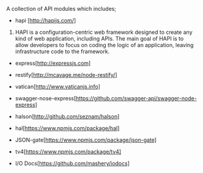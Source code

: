 A collection of API modules which includes;

- hapi [http://hapijs.com/]

1. HAPI is a configuration-centric web framework designed to create any kind of web application, including APIs. The main goal of HAPI is to allow developers to focus on coding the logic of an application, leaving infrastructure code to the framework.

- express[http://expressjs.com]

- restify[http://mcavage.me/node-restify/]

- vatican[http://www.vaticanjs.info]

- swagger-nose-express[https://github.com/swagger-api/swagger-node-express]

- halson[http://github.com/seznam/halson]

- hal[https://www.npmjs.com/package/hal]

- JSON-gate[https://www.npmjs.com/package/json-gate]

- tv4[https://www.npmjs.com/package/tv4]

- I/O Docs[https://github.com/mashery/iodocs]
